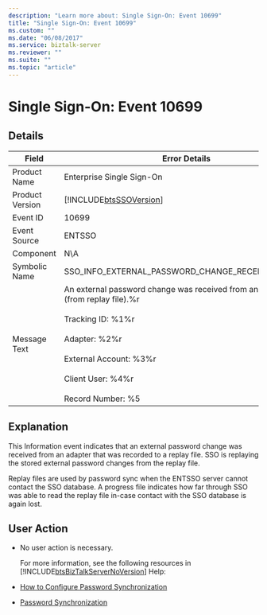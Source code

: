 ```yaml
---
description: "Learn more about: Single Sign-On: Event 10699"
title: "Single Sign-On: Event 10699"
ms.custom: ""
ms.date: "06/08/2017"
ms.service: biztalk-server
ms.reviewer: ""
ms.suite: ""
ms.topic: "article"
---
```

# Single Sign-On: Event 10699
## Details  

| Field | Error Details |
|-----------------|---------------------------------------------------------------------------------------------------------------------------------------------------------------------------------------------------------------------------------------|
|  Product Name   |                                                                                                       Enterprise Single Sign-On                                                                                                       |
| Product Version |                                                                                      [!INCLUDE[btsSSOVersion](../includes/btsssoversion-md.md)]                                                                                       |
|    Event ID     |                                                                                                                 10699                                                                                                                 |
|  Event Source   |                                                                                                                ENTSSO                                                                                                                 |
|    Component    |                                                                                                                  N\A                                                                                                                  |
|  Symbolic Name  |                                                                                           SSO_INFO_EXTERNAL_PASSWORD_CHANGE_RECEIVED_REPLAY                                                                                           |
|  Message Text   | An external password change was received from an adapter (from replay file).%r<br /><br /> Tracking ID: %1%r<br /><br /> Adapter: %2%r<br /><br /> External Account: %3%r<br /><br /> Client User: %4%r<br /><br /> Record Number: %5 |

## Explanation  
 This Information event indicates that an external password change was received from an adapter that was recorded to a replay file. SSO is replaying the stored external password changes from the replay file.  

 Replay files are used by password sync when the ENTSSO server cannot contact the SSO database. A progress file indicates how far through SSO was able to read the replay file in-case contact with the SSO database is again lost.  

## User Action  

- No user action is necessary.  

  For more information, see the following resources in [!INCLUDE[btsBizTalkServerNoVersion](../includes/btsbiztalkservernoversion-md.md)] Help:  

- [How to Configure Password Synchronization](../core/how-to-configure-password-synchronization.md)  

- [Password Synchronization](../core/password-synchronization2.md)
